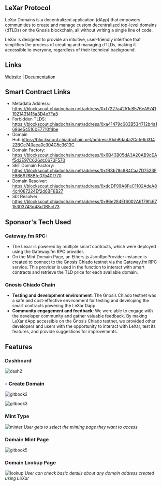 ## LeXar Protocol

LeXar Domains is a decentralized application (dApp) that empowers communities to create and manage custom decentralized top-level domains (dTLDs) on the Gnosis blockchain, all without writing a single line of code.

LeXar is designed to provide an intuitive, user-friendly interface that simplifies the process of creating and managing dTLDs, making it accessible to everyone, regardless of their technical background.

## Links
[Website](https://lexar-frontend.vercel.app/) | [Documentation](https://lexar-domains.gitbook.io/introduction/introduction/introduction)

## Smart Contract Links
- Metadata Address: https://blockscout.chiadochain.net/address/0xf7227a4251cB576eA97411921431415a3D4e7Fa8
- Forbidden TLDS: https://blockscout.chiadochain.net/address/0xa41479c683B534712b4a1686e545160E7710f4be
- Domain Hub:https://blockscout.chiadochain.net/address/0xbBda4a2Ccfe6d31422BCc740aea0c304C5c3613C
- Domain Factory: https://blockscout.chiadochain.net/address/0x6B43B05dA3A20AB9dEAf5d3E97C626dc0673F570
- SBT Domain Factory: https://blockscout.chiadochain.net/address/0x1B8b78c884Caa7D7523FE8669768Bfe07b40f770
- Domain Resolver: https://blockscout.chiadochain.net/address/0xdcDF99A8FeC1102AdeA84c4087224Ef2d6BF8B27
- Sbt Resolver: https://blockscout.chiadochain.net/address/0x86e284Ef6002A6f79fc6715303743d48cDB5cf73

## Sponsor's Tech Used
 ### Gateway.fm RPC: 
   - The Lexar is powered by multiple smart contracts, which were deployed using the Gateway.fm RPC provider. 
   - On the Mint Domain Page, an Ethers.js JsonRpcProvider instance is created to connect to the Gnosis Chiado testnet via the Gateway.fm RPC service. This provider is used in the function to interact with smart contracts and retrieve the TLD price for each available domain.

 ### Gnosis Chiado Chain
   - **Testing and development environment**: The Gnosis Chiado testnet was a safe and cost-effective environment for testing and developing the smart contracts powering the LeXar Dapp.
   - **Community engagement and feedback**: We were able to engage with the developer community and gather valuable feedback. By making LeXar dApp accessible on the Gnosis Chiado testnet, we provided other developers and users with the opportunity to interact with LeXar, test its features, and provide suggestions for improvements.

## Features
### Dashboard
![dash2](https://github.com/Lexar-Domains/LeXar-Frontend/assets/42726051/f0f43031-a170-4915-8667-e98b97fbb4f1)


### - Create Domain
![gitbook2](https://github.com/Lexar-Domains/LeXar-Frontend/assets/42726051/6e955d64-cc38-4c44-a8e4-f89dcd6c42c0)

![gitbook3](https://github.com/Lexar-Domains/LeXar-Frontend/assets/42726051/08b69749-4568-49d2-98ea-d0d1e6997764)

### Mint Type
![minter](https://github.com/Lexar-Domains/LeXar-Frontend/assets/42726051/e291c917-d42a-47d4-a8e1-916e035e6c39)
*User gets to select the minting page they want to access*

### Domain Mint Page
![gitbook5](https://github.com/Lexar-Domains/LeXar-Frontend/assets/42726051/454f261f-3a6e-4507-be91-759947707eff)

### Domain Lookup Page
![lookup](https://github.com/Lexar-Domains/LeXar-Frontend/assets/42726051/3b2b87c3-4ddd-42db-a265-a7c1ef5e9175)
*User can check basic details about any domain address created using LeXar*





